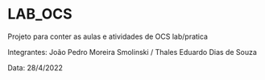 # LAB_OCS
Projeto para conter as aulas e atividades de OCS lab/pratica

Integrantes:
  João Pedro Moreira Smolinski /
  Thales Eduardo Dias de Souza

Data: 28/4/2022
